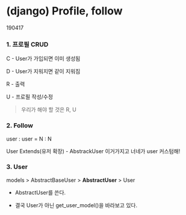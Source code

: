 # (django) Profile, follow

190417

### 1. 프로필 CRUD

C - User가 가입되면 이미 생성됨

D - User가 지워지면 같이 지워짐

R - 출력

U - 프로필 작성/수정

> 우리가 해야 할 것은 R, U



### 2. Follow

user : user = N : N



User Extends(유저 확장) - AbstrackUser 이거가지고 너네가 user 커스텀해!



### 3. User

models > AbstractBaseUser > **AbstractUser** > User

* AbstractUser를 쓴다.

* 결국 User가 아닌 get_user_model()을 바라보고 있다.